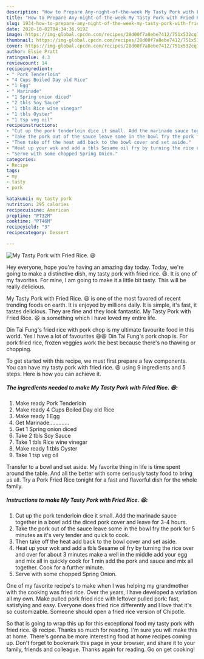 ```yaml
---
description: "How to Prepare Any-night-of-the-week My Tasty Pork with Fried Rice. 😆"
title: "How to Prepare Any-night-of-the-week My Tasty Pork with Fried Rice. 😆"
slug: 1934-how-to-prepare-any-night-of-the-week-my-tasty-pork-with-fried-rice
date: 2020-10-02T04:34:36.919Z
image: https://img-global.cpcdn.com/recipes/28d00f7a8ebe7412/751x532cq70/my-tasty-pork-with-fried-rice-😆-recipe-main-photo.jpg
thumbnail: https://img-global.cpcdn.com/recipes/28d00f7a8ebe7412/751x532cq70/my-tasty-pork-with-fried-rice-😆-recipe-main-photo.jpg
cover: https://img-global.cpcdn.com/recipes/28d00f7a8ebe7412/751x532cq70/my-tasty-pork-with-fried-rice-😆-recipe-main-photo.jpg
author: Elsie Pratt
ratingvalue: 4.3
reviewcount: 14
recipeingredient:
- " Pork Tenderloin"
- "4 Cups Boiled Day old Rice"
- "1 Egg"
- " Marinade"
- "1 Spring onion diced"
- "2 tbls Soy Sauce"
- "1 tbls Rice wine vinegar"
- "1 tbls Oyster"
- "1 tsp veg oil"
recipeinstructions:
- "Cut up the pork tenderloin dice it small. Add the marinade sauce together in a bowl add the diced pork cover and leave for 3-4 hours."
- "Take the pork out of the sauce leave some in the bowl fry the pork for 5 minutes as it&#39;s very tender and quick to cook."
- "Then take off the heat add back to the bowl cover and set aside."
- "Heat up your wok and add a tbls Sesame oil fry by turning the rice over and over for about 3 minutes make a well in the middle add your egg and mix all in quickly cook for 1 min add the pork and sauce and mix all together. Cook for a further minute."
- "Serve with some chopped Spring Onion."
categories:
- Recipe
tags:
- my
- tasty
- pork

katakunci: my tasty pork 
nutrition: 295 calories
recipecuisine: American
preptime: "PT32M"
cooktime: "PT46M"
recipeyield: "3"
recipecategory: Dessert

---
```



![My Tasty Pork with Fried Rice. 😆](https://img-global.cpcdn.com/recipes/28d00f7a8ebe7412/751x532cq70/my-tasty-pork-with-fried-rice-😆-recipe-main-photo.jpg)

Hey everyone, hope you're having an amazing day today. Today, we're going to make a distinctive dish, my tasty pork with fried rice. 😆. It is one of my favorites. For mine, I am going to make it a little bit tasty. This will be really delicious.

My Tasty Pork with Fried Rice. 😆 is one of the most favored of recent trending foods on earth. It is enjoyed by millions daily. It is simple, it's fast, it tastes delicious. They are fine and they look fantastic. My Tasty Pork with Fried Rice. 😆 is something which I have loved my entire life.

Din Tai Fung&#39;s fried rice with pork chop is my ultimate favourite food in this world. Yes I have a lot of favourites 😆😆 Din Tai Fung&#39;s pork chop is. For pork fried rice, frozen veggies work the best because there&#39;s no thawing or chopping.


To get started with this recipe, we must first prepare a few components. You can have my tasty pork with fried rice. 😆 using 9 ingredients and 5 steps. Here is how you can achieve it.

<!--inarticleads1-->

##### The ingredients needed to make My Tasty Pork with Fried Rice. 😆:

1. Make ready  Pork Tenderloin
1. Make ready 4 Cups Boiled Day old Rice
1. Make ready 1 Egg
1. Get  Marinade.............
1. Get 1 Spring onion diced
1. Take 2 tbls Soy Sauce
1. Take 1 tbls Rice wine vinegar
1. Make ready 1 tbls Oyster
1. Take 1 tsp veg oil


Transfer to a bowl and set aside. My favorite thing in life is time spent around the table. And all the better with some seriously tasty food to bring us all. Try a Pork Fried Rice tonight for a fast and flavorful dish for the whole family. 

<!--inarticleads2-->

##### Instructions to make My Tasty Pork with Fried Rice. 😆:

1. Cut up the pork tenderloin dice it small. Add the marinade sauce together in a bowl add the diced pork cover and leave for 3-4 hours.
1. Take the pork out of the sauce leave some in the bowl fry the pork for 5 minutes as it&#39;s very tender and quick to cook.
1. Then take off the heat add back to the bowl cover and set aside.
1. Heat up your wok and add a tbls Sesame oil fry by turning the rice over and over for about 3 minutes make a well in the middle add your egg and mix all in quickly cook for 1 min add the pork and sauce and mix all together. Cook for a further minute.
1. Serve with some chopped Spring Onion.


One of my favorite recipe&#39;s to make when I was helping my grandmother with the cooking was fried rice. Over the years, I have developed a variation all my own. Make pulled pork fried rice with leftover pulled pork: fast, satisfying and easy. Everyone does fried rice differently and I love that it&#39;s so customizable. Someone should open a fried rice version of Chipotle. 

So that is going to wrap this up for this exceptional food my tasty pork with fried rice. 😆 recipe. Thanks so much for reading. I'm sure you will make this at home. There's gonna be more interesting food at home recipes coming up. Don't forget to bookmark this page in your browser, and share it to your family, friends and colleague. Thanks again for reading. Go on get cooking!
